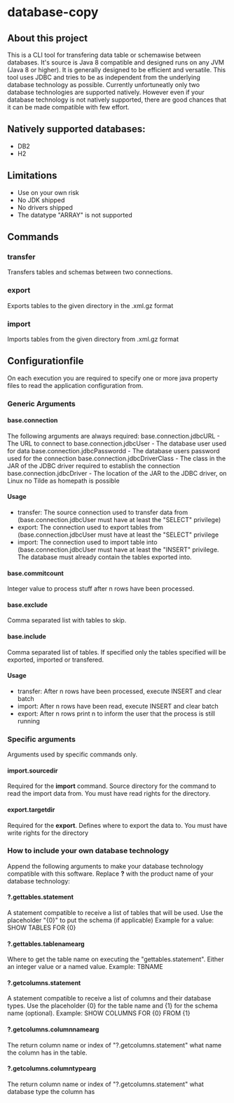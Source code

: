 # database-copy
## About this project

This is a CLI tool for transfering data table or schemawise between databases. It's source is Java 8 compatible and designed runs on any JVM (Java 8 or higher). It is generally designed to be efficient and versatile. This tool uses JDBC and tries to be as independent from the underlying database technology as possible. Currently unfortuneatly only two database technologies are supported natively. However even if your database technology is not natively supported, there are good chances that it can be made compatible with few effort.
## Natively supported databases:
* DB2
* H2

## Limitations
* Use on your own risk
* No JDK shipped
* No drivers shipped
* The datatype "ARRAY" is not supported
## Commands
### transfer
Transfers tables and schemas between two connections.
### export
Exports tables to the given directory in the .xml.gz format
### import
Imports tables from the given directory from .xml.gz format

## Configurationfile
On each execution you are required to specify one or more java property files to read the application configuration from.
### Generic Arguments
#### base.connection
The following arguments are always required:
base.connection.jdbcURL - The URL to connect to
base.connection.jdbcUser - The database user used for data
base.connection.jdbcPasswordd - The database users password used for the connection
base.connection.jdbcDriverClass - The class in the JAR of the JDBC driver required to establish the connection
base.connection.jdbcDriver - The location of the JAR to the JDBC driver, on Linux no Tilde as homepath is possible
#### Usage
* transfer: The source connection used to transfer data from (base.connection.jdbcUser must have at least the "SELECT" privilege)
* export: The connection used to export tables from (base.connection.jdbcUser must have at least the "SELECT" privilege
* import: The connection used to import table into (base.connection.jdbcUser must have at least the "INSERT" privilege. The database must already contain the tables exported into.
#### base.commitcount
Integer value to process stuff after n rows have been processed.
#### base.exclude
Comma separated list with tables to skip.
#### base.include
Comma separated list of tables. If specified only the tables specified will be exported, imported or transfered.
#### Usage
* transfer: After n rows have been processed, execute INSERT and clear batch
* import: After n rows have been read, execute INSERT and clear batch
* export: After n rows print n to inform the user that the process is still running
### Specific arguments
Arguments used by specific commands only.
#### import.sourcedir
Required for the **import** command. Source directory for the command to read the import data from. You must have read rights for the directory.
#### export.targetdir
Required for the **export**. Defines where to export the data to. You must have write rights for the directory
### How to include your own database technology
Append the following arguments to make your database technology compatible with this software. Replace **?** with the product name of your database technology:
#### ?.gettables.statement
A statement compatible to receive a list of tables that will be used. Use the placeholder "{0}" to put the schema (if applicable)
Example for a value: SHOW TABLES FOR {0}
#### ?.gettables.tablenamearg
Where to get the table name on executing the "gettables.statement". Either an integer value or a named value.
Example: TBNAME
#### ?.getcolumns.statement
A statement compatible to receive a list of columns and their database types. Use the placeholder {0} for the table name and {1} for the schema name (optional).
Example: SHOW COLUMNS FOR {0} FROM {1}
#### ?.getcolumns.columnnamearg
The return column name or index of "?.getcolumns.statement" what name the column has in the table.
#### ?.getcolumns.columntypearg
The return column name or index of "?.getcolumns.statement" what database type the column has
